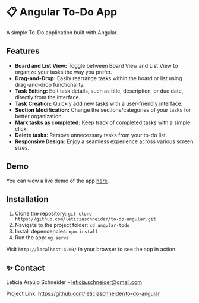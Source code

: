 # 📋 Angular To-Do App

A simple To-Do application built with Angular.


## Features

- **Board and List View:** Toggle between Board View and List View to organize your tasks the way you prefer.
- **Drag-and-Drop:** Easily rearrange tasks within the board or list using drag-and-drop functionality.
- **Task Editing:** Edit task details, such as title, description, or due date, directly from the interface.
- **Task Creation:** Quickly add new tasks with a user-friendly interface.
- **Section Modification:** Change the sections/categories of your tasks for better organization.
- **Mark tasks as completed:** Keep track of completed tasks with a simple click.
- **Delete tasks:** Remove unnecessary tasks from your to-do list.
- **Responsive Design:** Enjoy a seamless experience across various screen sizes.

## Demo

You can view a live demo of the app [here](http://leticiaschneider.github.io/to-do-angular/).


## Installation

1. Clone the repository: `git clone https://github.com/leticiaschneider/to-do-angular.git`
2. Navigate to the project folder: `cd angular-todo`
3. Install dependencies: `npm install`
4. Run the app: `ng serve`

Visit `http://localhost:4200/` in your browser to see the app in action.

## ✨ Contact

Letícia Araújo Schneider - leticia.schneider@gmail.com

Project Link: https://github.com/leticiaschneider/to-do-angular
